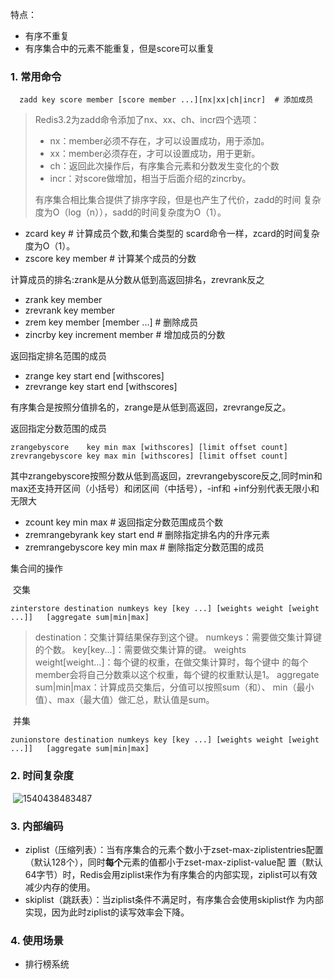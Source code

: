 特点：

- 有序不重复
- 有序集合中的元素不能重复，但是score可以重复

### 1.  常用命令

```
  zadd key score member [score member ...][nx|xx|ch|incr]  # 添加成员
```
> Redis3.2为zadd命令添加了nx、xx、ch、incr四个选项：
>
> - nx：member必须不存在，才可以设置成功，用于添加。
> - xx：member必须存在，才可以设置成功，用于更新。
> - ch：返回此次操作后，有序集合元素和分数发生变化的个数
> - incr：对score做增加，相当于后面介绍的zincrby。
>
> 有序集合相比集合提供了排序字段，但是也产生了代价，zadd的时间 复杂度为O（log（n）），sadd的时间复杂度为O（1）。

- zcard key  #  计算成员个数,和集合类型的 scard命令一样，zcard的时间复杂度为O（1）。
- zscore key member  #  计算某个成员的分数

计算成员的排名:zrank是从分数从低到高返回排名，zrevrank反之

- zrank key member 
- zrevrank key member
- zrem key member [member ...]  #  删除成员
- zincrby key increment member  #  增加成员的分数

返回指定排名范围的成员

- zrange    key start end [withscores] 
- zrevrange key start end [withscores]

有序集合是按照分值排名的，zrange是从低到高返回，zrevrange反之。 

返回指定分数范围的成员

```
zrangebyscore    key min max [withscores] [limit offset count] 
zrevrangebyscore key max min [withscores] [limit offset count]
```

其中zrangebyscore按照分数从低到高返回，zrevrangebyscore反之,同时min和max还支持开区间（小括号）和闭区间（中括号），-inf和 +inf分别代表无限小和无限大

- zcount key min max # 返回指定分数范围成员个数
- zremrangebyrank key start end # 删除指定排名内的升序元素
- zremrangebyscore key min max # 删除指定分数范围的成员

集合间的操作

​	交集

```
zinterstore destination numkeys key [key ...] [weights weight [weight ...]]   [aggregate sum|min|max]
```

> destination：交集计算结果保存到这个键。
> numkeys：需要做交集计算键的个数。
> key[key...]：需要做交集计算的键。
> weights weight[weight...]：每个键的权重，在做交集计算时，每个键中 的每个member会将自己分数乘以这个权重，每个键的权重默认是1。
> aggregate sum|min|max：计算成员交集后，分值可以按照sum（和）、 min（最小值）、max（最大值）做汇总，默认值是sum。

​	并集

```
zunionstore destination numkeys key [key ...] [weights weight [weight ...]]   [aggregate sum|min|max]
```

### 2. 时间复杂度

​	![1540438483487](C:\Users\geekview\AppData\Roaming\Typora\typora-user-images\1540438483487.png)

### 3. 内部编码

- ziplist（压缩列表）：当有序集合的元素个数小于zset-max-ziplistentries配置（默认128个），同时**每个**元素的值都小于zset-max-ziplist-value配 置（默认64字节）时，Redis会用ziplist来作为有序集合的内部实现，ziplist可以有效减少内存的使用。
- skiplist（跳跃表）：当ziplist条件不满足时，有序集合会使用skiplist作 为内部实现，因为此时ziplist的读写效率会下降。

### 4. 使用场景

- 排行榜系统